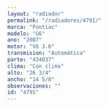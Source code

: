 ```yaml
---
layout: "radiador"
permalink: "/radiadores/4791/"
marca: "Pontiac"
modelo: "G6"
ano: "2007"
motor: "V6 3.6"
transmision: "Automática"
parte: "434037"
clima: "Con clima"
alto: "26 3/4"
ancho: "14 5/8"
observaciones: ""
id: "4791"
---
```


